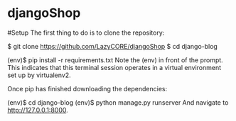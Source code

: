 # djangoShop

#Setup
The first thing to do is to clone the repository:

$ git clone https://github.com/LazyCORE/djangoShop
$ cd django-blog

(env)$ pip install -r requirements.txt
Note the (env) in front of the prompt. This indicates that this terminal session operates in a virtual environment set up by virtualenv2.

Once pip has finished downloading the dependencies:

(env)$ cd django-blog
(env)$ python manage.py runserver
And navigate to http://127.0.0.1:8000.

